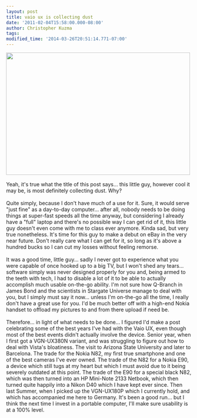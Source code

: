 ```yaml
---
layout: post
title: vaio ux is collecting dust
date: '2011-02-04T15:58:00.000-08:00'
author: Christopher Kuzma
tags: 
modified_time: '2014-03-26T20:51:14.771-07:00'
---
```


<a href="http://meinfruhstuck.files.wordpress.com/2011/02/dsc_0001.jpg"><img class="alignnone size-full wp-image-714" title="DSC_0001" src="http://meinfruhstuck.files.wordpress.com/2011/02/dsc_0001.jpg" alt="" width="500" height="332" /></a><br/><br/>Yeah, it's true what the title of this post says... this little guy, however cool it may be, is most definitely collecting dust. Why?<br/><br/><a name='more'></a>Quite simply, because I don't have much of a use for it. Sure, it would serve "just fine" as a day-to-day computer... after all, nobody needs to be doing things at super-fast speeds all the time anyway, but considering I already have a "full" laptop and there's no possible way I can get rid of it, this little guy doesn't even come with me to class ever anymore. Kinda sad, but very true nonetheless. It's time for this guy to make a debut on eBay in the very near future. Don't really care what I can get for it, so long as it's above a hundred bucks so I can cut my losses without feeling remorse.<br/><br/>It was a good time, little guy... sadly I never got to experience what you were capable of once hooked up to a big TV, but I won't shed any tears... software simply was never designed properly for you and, being armed to the teeth with tech, I had to disable a lot of it to be able to actually accomplish much usable on-the-go ability. I'm not sure how Q-Branch in James Bond and the scientists in Stargate Universe manage to deal with you, but I simply must say it now... unless I'm on-the-go all the time, I really don't have a great use for you. I'd be much better off with a high-end Nokia handset to offload my pictures to and from there upload if need be.<br/><br/>Therefore... in light of what needs to be done... I figured I'd make a post celebrating some of the best years I've had with the Vaio UX, even though most of the best events didn't actually involve the device. Senior year, when I first got a VGN-UX380N variant, and was struggling to figure out how to deal with Vista's bloatiness. The visit to Arizona State University and later to Barcelona. The trade for the Nokia N82, my first true smartphone and one of the best cameras I've ever owned. The trade of the N82 for a Nokia E90, a device which still tugs at my heart but which I must avoid due to it being severely outdated at this point. The trade of the E90 for a special black N82, which was then turned into an HP Mini-Note 2133 Netbook, which then turned quite happily into a Nikon D40 which I have kept ever since. Then last Summer, when I picked up the VGN-UX180P which I currently hold, and which has accompanied me here to Germany. It's been a good run... but I think the next time I invest in a portable computer, I'll make sure usability is at a 100% level.<!--more-->
